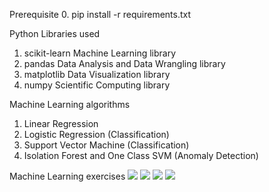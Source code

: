 Prerequisite
0. pip install -r requirements.txt

Python Libraries used
1. scikit-learn Machine Learning library
2. pandas Data Analysis and Data Wrangling library
3. matplotlib Data Visualization library
4. numpy Scientific Computing library

Machine Learning algorithms
1. Linear Regression
2. Logistic Regression (Classification)
3. Support Vector Machine (Classification)
4. Isolation Forest and One Class SVM (Anomaly Detection)

Machine Learning exercises
![](https://github.com/richmondu/MachineLearning/tree/master/exercises/1_linear_regression.png)
![](https://github.com/richmondu/MachineLearning/tree/master/exercises/2_logistic_regression.png)
![](https://github.com/richmondu/MachineLearning/tree/master/exercises/3_support_vector_machine.png)
![](https://github.com/richmondu/MachineLearning/tree/master/exercises/4_isolation_forest.png)